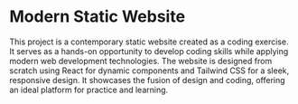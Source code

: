 # Modern Static Website

This project is a contemporary static website created as a coding exercise. It serves as a hands-on opportunity to develop coding skills while applying modern web development technologies. The website is designed from scratch using React for dynamic components and Tailwind CSS for a sleek, responsive design. It showcases the fusion of design and coding, offering an ideal platform for practice and learning.
